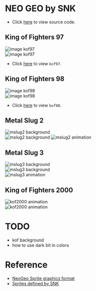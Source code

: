 # NEO GEO by SNK
* Click [here](https://github.com/bombzj/arcade-sprite-viewer/tree/master/neo) to view source code.</p>
## King of Fighters 97
![image kof97](https://bombzj.github.io/arcade-sprite-viewer/res/imgkof97.png)<br/>
![image kof97](https://bombzj.github.io/arcade-sprite-viewer/res/img2kof97.png)<br/>

* Click [here](https://bombzj.github.io/arcade-sprite-viewer/viewer.html?kof97) to view `kof97`.
## King of Fighters 98
![image kof98](https://bombzj.github.io/arcade-sprite-viewer/res/imgkof98.png)<br/>
![image kof98](https://bombzj.github.io/arcade-sprite-viewer/res/img2kof98.png)<br/>

* Click [here](https://bombzj.github.io/arcade-sprite-viewer/viewer.html?kof98) to view `kof98`.
## Metal Slug 2
![mslug2 background](https://bombzj.github.io/arcade-sprite-viewer/res/mapmslug2.gif)<br/>
![mslug2 background](https://bombzj.github.io/arcade-sprite-viewer/res/map2mslug2.png)
![mslug2 animation](https://bombzj.github.io/arcade-sprite-viewer/res/animmslug2.gif)<br/>
## Metal Slug 3
![mslug3 background](https://bombzj.github.io/arcade-sprite-viewer/res/mapmslug3.gif)<br/>
![mslug3 background](https://bombzj.github.io/arcade-sprite-viewer/res/map2mslug3.gif)<br/>
![mslug3 animation](https://bombzj.github.io/arcade-sprite-viewer/res/animmslug3.gif)<br/>
## King of Fighters 2000
![kof2000 animation](https://bombzj.github.io/arcade-sprite-viewer/res/animkof2000.gif)<br/>
![kof2000 animation](https://bombzj.github.io/arcade-sprite-viewer/res/anim2kof2000.gif)<br/>


# TODO
* kof background
* how to use dark bit in colors

# Reference
* [NeoGeo Sprite graphics format](https://wiki.neogeodev.org/index.php?title=Sprite_graphics_format)
* [Sprites defined by SNK](https://wiki.neogeodev.org/index.php?title=Sprites)
